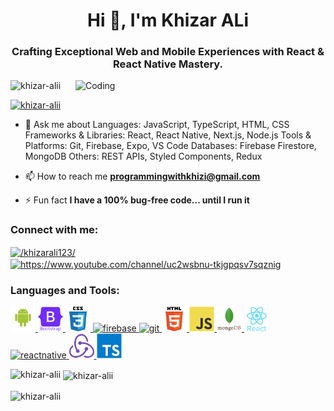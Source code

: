 <h1 align="center">Hi 👋, I'm Khizar ALi</h1>
<h3 align="center">Crafting Exceptional Web and Mobile Experiences with React & React Native Mastery.</h3>
<img align="right" alt="Coding" width="400" src="https://t3.ftcdn.net/jpg/06/01/17/18/360_F_601171867_X85WpWCcMzNsoMWtMxiZQspKzaOwCyuK.jpg" />


<p align="left"> <img src="https://komarev.com/ghpvc/?username=khizar-alii&label=Profile%20views&color=0e75b6&style=flat" alt="khizar-alii" /> </p>

<p align="left"> <a href="https://github.com/ryo-ma/github-profile-trophy"><img src="https://github-profile-trophy.vercel.app/?username=khizar-alii" alt="khizar-alii" /></a> </p>

- 💬 Ask me about
  Languages: JavaScript, TypeScript, HTML, CSS
  Frameworks & Libraries: React, React Native, Next.js, Node.js
  Tools & Platforms: Git, Firebase, Expo, VS Code
  Databases: Firebase Firestore, MongoDB
  Others: REST APIs, Styled Components, Redux

- 📫 How to reach me **programmingwithkhizi@gmail.com**

- ⚡ Fun fact **I have a 100% bug-free code… until I run it**

<h3 align="left">Connect with me:</h3>
<p align="left">
<a href="https://linkedin.com/in//khizarali123/" target="blank"><img align="center" src="https://raw.githubusercontent.com/rahuldkjain/github-profile-readme-generator/master/src/images/icons/Social/linked-in-alt.svg" alt="/khizarali123/" height="30" width="40" /></a>
<a href="https://www.youtube.com/channel/UC2WSbNU-tkJgPQsV7sQZnIg" target="blank"><img align="center" src="https://raw.githubusercontent.com/rahuldkjain/github-profile-readme-generator/master/src/images/icons/Social/youtube.svg" alt="https://www.youtube.com/channel/uc2wsbnu-tkjgpqsv7sqznig" height="30" width="40" /></a>
</p>

<h3 align="left">Languages and Tools:</h3>
<p align="left"> <a href="https://developer.android.com" target="_blank" rel="noreferrer"> <img src="https://raw.githubusercontent.com/devicons/devicon/master/icons/android/android-original-wordmark.svg" alt="android" width="40" height="40"/> </a> <a href="https://getbootstrap.com" target="_blank" rel="noreferrer"> <img src="https://raw.githubusercontent.com/devicons/devicon/master/icons/bootstrap/bootstrap-plain-wordmark.svg" alt="bootstrap" width="40" height="40"/> </a> <a href="https://www.w3schools.com/css/" target="_blank" rel="noreferrer"> <img src="https://raw.githubusercontent.com/devicons/devicon/master/icons/css3/css3-original-wordmark.svg" alt="css3" width="40" height="40"/> </a> <a href="https://firebase.google.com/" target="_blank" rel="noreferrer"> <img src="https://www.vectorlogo.zone/logos/firebase/firebase-icon.svg" alt="firebase" width="40" height="40"/> </a> <a href="https://git-scm.com/" target="_blank" rel="noreferrer"> <img src="https://www.vectorlogo.zone/logos/git-scm/git-scm-icon.svg" alt="git" width="40" height="40"/> </a> <a href="https://www.w3.org/html/" target="_blank" rel="noreferrer"> <img src="https://raw.githubusercontent.com/devicons/devicon/master/icons/html5/html5-original-wordmark.svg" alt="html5" width="40" height="40"/> </a> <a href="https://developer.mozilla.org/en-US/docs/Web/JavaScript" target="_blank" rel="noreferrer"> <img src="https://raw.githubusercontent.com/devicons/devicon/master/icons/javascript/javascript-original.svg" alt="javascript" width="40" height="40"/> </a> <a href="https://www.mongodb.com/" target="_blank" rel="noreferrer"> <img src="https://raw.githubusercontent.com/devicons/devicon/master/icons/mongodb/mongodb-original-wordmark.svg" alt="mongodb" width="40" height="40"/> </a> <a href="https://reactjs.org/" target="_blank" rel="noreferrer"> <img src="https://raw.githubusercontent.com/devicons/devicon/master/icons/react/react-original-wordmark.svg" alt="react" width="40" height="40"/> </a> <a href="https://reactnative.dev/" target="_blank" rel="noreferrer"> <img src="https://reactnative.dev/img/header_logo.svg" alt="reactnative" width="40" height="40"/> </a> <a href="https://redux.js.org" target="_blank" rel="noreferrer"> <img src="https://raw.githubusercontent.com/devicons/devicon/master/icons/redux/redux-original.svg" alt="redux" width="40" height="40"/> </a> <a href="https://www.typescriptlang.org/" target="_blank" rel="noreferrer"> <img src="https://raw.githubusercontent.com/devicons/devicon/master/icons/typescript/typescript-original.svg" alt="typescript" width="40" height="40"/> </a> </p>

<p><img align="left" src="https://github-readme-stats.vercel.app/api/top-langs?username=khizar-alii&show_icons=true&locale=en&layout=compact" alt="khizar-alii" /></p>

<p>&nbsp;<img align="center" src="https://github-readme-stats.vercel.app/api?username=khizar-alii&show_icons=true&locale=en" alt="khizar-alii" /></p>

<p><img align="center" src="https://github-readme-streak-stats.herokuapp.com/?user=khizar-alii&" alt="khizar-alii" /></p>
